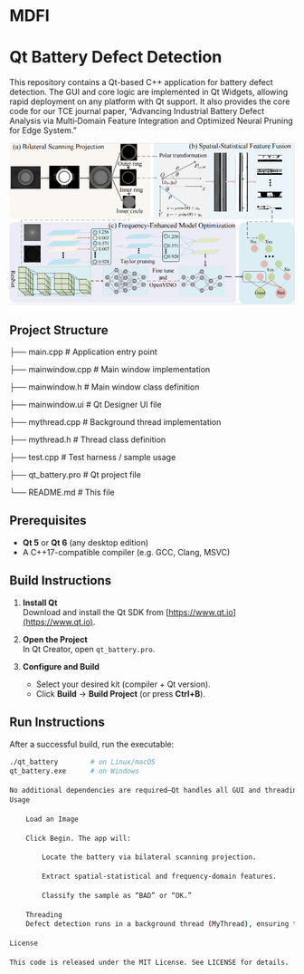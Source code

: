 # MDFI
# Qt Battery Defect Detection

This repository contains a Qt-based C++ application for battery defect detection. The GUI and core logic are implemented in Qt Widgets, allowing rapid deployment on any platform with Qt support. It also provides the core code for our TCE journal paper, “Advancing Industrial Battery Defect Analysis via Multi‑Domain Feature Integration and Optimized Neural Pruning for Edge System.”


![Method](figure/overview.png)




## Project Structure
├── main.cpp # Application entry point

├── mainwindow.cpp # Main window implementation

├── mainwindow.h # Main window class definition

├── mainwindow.ui # Qt Designer UI file

├── mythread.cpp # Background thread implementation

├── mythread.h # Thread class definition

├── test.cpp # Test harness / sample usage

├── qt_battery.pro # Qt project file

└── README.md # This file

## Prerequisites

- **Qt 5** or **Qt 6** (any desktop edition)
- A C++17-compatible compiler (e.g. GCC, Clang, MSVC)

## Build Instructions

1. **Install Qt**  
   Download and install the Qt SDK from [https://www.qt.io](https://www.qt.io).

2. **Open the Project**  
   In Qt Creator, open `qt_battery.pro`.

3. **Configure and Build**  
   - Select your desired kit (compiler + Qt version).  
   - Click **Build** → **Build Project** (or press **Ctrl+B**).

## Run Instructions

After a successful build, run the executable:

```bash
./qt_battery        # on Linux/macOS
qt_battery.exe      # on Windows

No additional dependencies are required—Qt handles all GUI and threading.
Usage

    Load an Image

    Click Begin. The app will:

        Locate the battery via bilateral scanning projection.

        Extract spatial‐statistical and frequency‐domain features.

        Classify the sample as “BAD” or “OK.”

    Threading
    Defect detection runs in a background thread (MyThread), ensuring the GUI remains responsive.

License

This code is released under the MIT License. See LICENSE for details.

